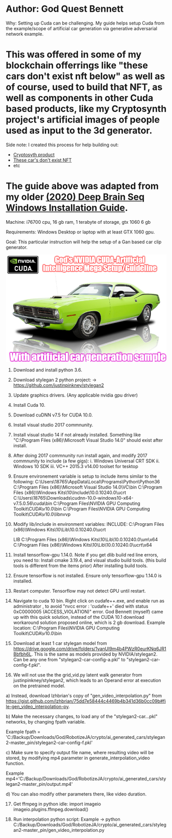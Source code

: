 Author: God Quest Bennett
====

Why: Setting up Cuda can be challenging. My guide helps setup Cuda from the example/scope of artificial car generation via generative adversarial network example.

This was offered in some of my blockchain offerrings like "these cars don't exist nft below" as well as of course, used to build that NFT, as well as components in other Cuda based products, like my Cryptosynth project's artificial images of people used as input to the 3d generator.
====

Side note: I created this process for help building out:
* [Cryptosyth product](https://github.com/g0dEngineer/Cryptosynth)
* [These car's don't exist NFT](https://www.instagram.com/p/CMLMvfbhHxE/)
* etc

The guide above was adapted from my older [ (2020) Deep Brain Seq Windows Installation Guide](https://github.com/JordanMicahBennett/DeepBrainSeg/blob/master/WINDOWS%2010%20INSTALLATION%20GUIDE.md).
====

Machine: i76700 cpu, 16 gb ram, 1 terabyte of storage, gtx 1060 6 gb

Requirements: Windows Desktop or laptop with at least GTX 1060 gpu.


Goal: This particular instruction will help the setup of a Gan based car clip generator.

![image](https://github.com/g0dEngineer/CUDA_STYLEGAN_SETUP_GUIDE/blob/main/mega%20cuda%20setup%20guide__.png)

1. Download and install python 3.6.

2. Download stylegan 2 python project: -> https://github.com/justinpinkney/stylegan2

3. Update graphics drivers. (Any applicable nvidia gpu driver)

4. Install Cuda 10.

5. Download cuDNN v7.5  for CUDA 10.0.

6. Install visual studio 2017 commnunity.

7. Install visual studio 14 if not already installed. Something like "C:\Program Files (x86)\Microsoft Visual Studio 14.0" should exist after install.

8. After doing 2017 commnunity run install again, and modify 2017 commnunity to include (a few gigs):
	i. Windows Universal CRT SDK
	ii. Windows 10 SDK 
	iii. VC++ 2015.3 v14.00 toolset for tesktop

9. Ensure environement variable is setup to include items similar to the following:
	C:\Users\18765\AppData\Local\Programs\Python\Python36
	C:\Program Files (x86)\Microsoft Visual Studio 14.0\VC\bin
	C:\Program Files (x86)\Windows Kits\10\Include\10.0.10240.0\ucrt
	C:\Users\18765\Downloads\cudnn-10.0-windows10-x64-v7.5.0.56\cuda\bin
	C:\Program Files\NVIDIA GPU Computing Toolkit\CUDA\v10.0\bin
	C:\Program Files\NVIDIA GPU Computing Toolkit\CUDA\v10.0\libnvvp

10. Modify lib/include in environment variables:
	INCLUDE:
	C:\Program Files (x86)\Windows Kits\10\Lib\10.0.10240.0\ucrt

	LIB
	C:\Program Files (x86)\Windows Kits\10\Lib\10.0.10240.0\um\x64
	C:\Program Files (x86)\Windows Kits\10\Lib\10.0.10240.0\ucrt\x64
		
		
11. Install tensorflow-gpu 1.14.0.
	Note if you get dlib build red line errors, you need to:
		Install cmake 3.19.4, and visual studio build tools. (this build tools is different from the items prior)
		After installing build tools.
	
12. Ensure tensorflow is not installed. Ensure only tensorflow-gpu 1.14.0 is installed.

13. Restart computer. Tensorflow may not detect GPU until restart.

14. Navigate to cuda 10 bin. Right click on cudafe++.exe, and enable run as administrator , to avoid "nvcc error : 'cudafe++' died with status 0xC0000005 (ACCESS_VIOLATION)" error. God Bennett (myself) came up with this quick solution, instead of the CUDA 10.1 download workaround solution proposed online, which is 2 gb download.
	Example location: C:\Program Files\NVIDIA GPU Computing Toolkit\CUDA\v10.0\bin

	
15. Download at least 1 car stylegan model from https://drive.google.com/drive/folders/1yanUI9m4b4PWzR0eurKNq6JR1Bbfbh6L. 
This is the same as models provided by NVIDIA/stylegan2. Can be any one from "stylegan2-car-config-a.pkl" to "stylegan2-car-config-f.pkl".


16. We will not use the the grid_vid.py latent walk generator from justinpinkney/stylegan2, which leads to an Operand error at execution on the pretrained model.


a) Instead, download lzhbrian's copy of "gen_video_interpolation.py" from https://gist.github.com/lzhbrian/75dd7e58444c4469b4b341d36b0cc09b#file-gen_video_interpolation-py.

b) Make the necessary changes, to load any of the "stylegan2-car...pkl" networks, by changing fpath variable.

Example fpath = 'C:/Backup/Downloads/God/RobotizeJA/crypto/ai_generated_cars/stylegan2-master_pin/stylegan2-car-config-f.pkl'

c) Make sure to specify output file name, where resulting video will be stored, by modifying mp4 parameter in generate_interpolation_video function.

Example  mp4='C:/Backup/Downloads/God/RobotizeJA/crypto/ai_generated_cars/stylegan2-master_pin/output.mp4'

d) You can also modify other parameters there, like video duration.

17. Get ffmpeg in python idle:
	import imageio
	imageio.plugins.ffmpeg.download()
 
 
18. Run interpolation python script: Example -> python C:/Backup/Downloads/God/RobotizeJA/crypto/ai_generated_cars/stylegan2-master_pin/gen_video_interpolation.py
